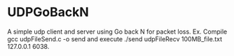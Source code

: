 # UDPGoBackN

A simple udp client and server using Go back N for packet loss. Ex. Compile gcc udpFileSend.c -o send and execute ./send udpFileRecv 100MB_file.txt 127.0.0.1 6038. 
